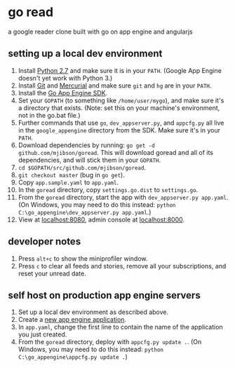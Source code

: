# go read

a google reader clone built with go on app engine and angularjs

## setting up a local dev environment

1. Install [Python 2.7](http://www.python.org/download/releases/2.7.5/) and make sure it is in your `PATH`. (Google App Engine doesn't yet work with Python 3.)
1. Install [Git](http://gitscm.com/) and [Mercurial](http://mercurial.selenic.com/wiki/Download) and make sure `git` and `hg` are in your `PATH`.
1. Install the [Go App Engine SDK](https://developers.google.com/appengine/downloads#Google_App_Engine_SDK_for_Go).
1. Set your `GOPATH` (to something like `/home/user/mygo`), and make sure it's a directory that exists. (Note: set this on your machine's environment, not in the go.bat file.)
1. Further commands that use `go`, `dev_appserver.py`, and `appcfg.py` all live in the `google_appengine` directory from the SDK. Make sure it's in your `PATH`.
1. Download dependencies by running: `go get -d github.com/mjibson/goread`. This will download goread and all of its dependencies, and will stick them in your `GOPATH`.
1. `cd $GOPATH/src/github.com/mjibson/goread`.
1. `git checkout master` (bug in `go get`).
1. Copy `app.sample.yaml` to `app.yaml`.
1. In the `goread` directory, copy `settings.go.dist` to `settings.go`.
1. From the `goread` directory, start the app with `dev_appserver.py app.yaml`. (On Windows, you may need to do this instead: `python C:\go_appengine\dev_appserver.py app.yaml`.)
1. View at [localhost:8080](http://localhost:8080), admin console at [localhost:8000](http://localhost:8000).
 
## developer notes

1. Press `alt+c` to show the miniprofiler window.
1. Press `c` to clear all feeds and stories, remove all your subscriptions, and reset your unread date.

## self host on production app engine servers

1. Set up a local dev environment as described above.
1. Create a [new app engine application](https://cloud.google.com/console?getstarted=https://appengine.google.com).
1. In `app.yaml`, change the first line to contain the name of the application you just created.
1. From the `goread` directory, deploy with `appcfg.py update .`. (On Windows, you may need to do this instead: `python C:\go_appengine\appcfg.py update .`)
